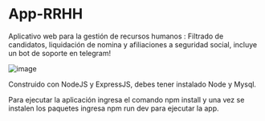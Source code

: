 # App-RRHH
Aplicativo web para la gestión de recursos humanos : Filtrado de candidatos, liquidación de nomina y afiliaciones a seguridad social, incluye un bot de soporte en telegram!

![image](https://github.com/JuanAlMora/App-RRHH/assets/49284628/bd3e1f37-b6fb-41bd-8933-2ee2e8f5b2f1)

Construido con NodeJS y ExpressJS, debes tener instalado Node y Mysql.

Para ejecutar la aplicación ingresa el comando npm install y una vez se instalen los paquetes ingresa npm run dev para ejecutar la app.



